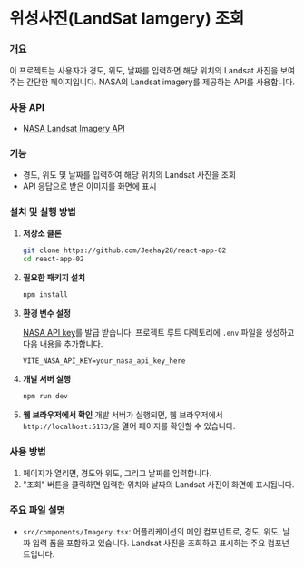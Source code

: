 # 위성사진(LandSat Iamgery) 조회

### 개요
이 프로젝트는 사용자가 경도, 위도, 날짜를 입력하면 해당 위치의 Landsat 사진을 보여주는 간단한 페이지입니다. NASA의 Landsat imagery를 제공하는 API를 사용합니다.

### 사용 API
- [NASA Landsat Imagery API](https://api.nasa.gov/)

### 기능
- 경도, 위도 및 날짜를 입력하여 해당 위치의 Landsat 사진을 조회
- API 응답으로 받은 이미지를 화면에 표시

### 설치 및 실행 방법

1. **저장소 클론**

    ```bash
    git clone https://github.com/Jeehay28/react-app-02
    cd react-app-02
    ```

2. **필요한 패키지 설치**

    ```bash
    npm install
    ```

3. **환경 변수 설정**

    [NASA API key](https://api.nasa.gov/)를 발급 받습니다.
    프로젝트 루트 디렉토리에 `.env` 파일을 생성하고 다음 내용을 추가합니다.

    ```env
    VITE_NASA_API_KEY=your_nasa_api_key_here
    ```

4. **개발 서버 실행**

    ```bash
    npm run dev
    ```

5. **웹 브라우저에서 확인**
    개발 서버가 실행되면, 웹 브라우저에서 `http://localhost:5173/`을 열어 페이지를 확인할 수 있습니다.

### 사용 방법

1. 페이지가 열리면, 경도와 위도, 그리고 날짜를 입력합니다.
2. "조회" 버튼을 클릭하면 입력한 위치와 날짜의 Landsat 사진이 화면에 표시됩니다.

### 주요 파일 설명

- `src/components/Imagery.tsx`: 어플리케이션의 메인 컴포넌트로, 경도, 위도, 날짜 입력 폼을 포함하고 있습니다. Landsat 사진을 조회하고 표시하는 주요 컴포넌트입니다.